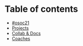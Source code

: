 # Table of contents

* [\#osoc21](README.md)
* [Projects](projects.md)
* [Collab & Docs](collaboration-and-documentation.md)
* [Coaches](coaches.md)

